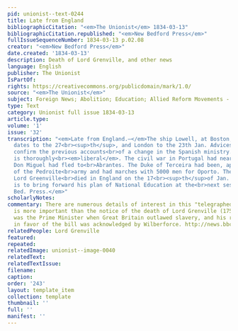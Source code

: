```yaml
---
pid: unionist--text-0244
title: Late from England
bibliographicCitation: "<em>The Unionist</em> 1834-03-13"
bibliographicCitation.republished: "<em>New Bedford Press</em>"
fullIssueSequenceNumber: 1834-03-13 p.02.08
creator: "<em>New Bedford Press</em>"
date.created: '1834-03-13'
description: Death of Lord Grenville, and other news
language: English
publisher: The Unionist
IsPartOf: 
rights: https://creativecommons.org/publicdomain/mark/1.0/
source: "<em>The Unionist</em>"
subject: Foreign News; Abolition; Education; Allied Reform Movements - Peace
type: Text
category: Unionist full issue 1834-03-13
article.type: 
volume: '1'
issue: '32'
transcription: "<em>Late from England.—</em>The ship Lowell, at Boston, brings Liverpool
  dates to the 27<br><sup>th</sup>, and London to the 23th Jan. Advices from Spain
  confirm the previous accounts<br>of a change in the Spanish ministry. The new ministry
  is thoroughly<br><em>liberal</em>. The civil war in Portugal had nearly ceased raging.
  Don Miguel had fled to<br>Abrantes. The Duke of Terceira had been, appointed commander
  of the Pedroite<br>army and had marches with 5000 men for Oporto. The celebrated
  Lord Greenville<br>died in England on the 17<br><sup>th</sup>of Jan. Lord Brougham
  is to bring forward his plan of National Education at the<br>next session of Parliament.——<br><em>N.
  Bed. Press.</em>"
scholarlyNotes: 
commentary: There are numerous details of interest in this "telegraphed" report. None
  is more important than the notice of the death of Lord Grenville (1759-1834). Grenville
  was the Prime Minister when Great Britain outlawed slavery, and his role in lobbying
  in favor of the bill was acknowledged by Wilberforce. http://news.bbc.co.uk/2/hi/uk_news/6433573.stm
relatedPeople: Lord Grenville
featured: 
repeated: 
relatedImage: unionist--image-0040
relatedText: 
relatedTextIssue: 
filename: 
caption: 
order: '243'
layout: template_item
collection: template
thumbnail: ''
full: ''
manifest: ''
---
```

